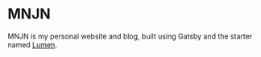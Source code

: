 # MNJN

MNJN is my personal website and blog, built using Gatsby and the starter named [Lumen](https://github.com/alxshelepenok/gatsby-starter-lumen).
